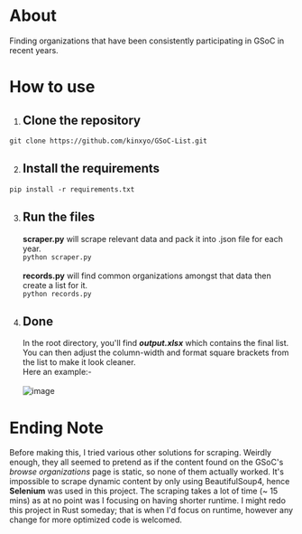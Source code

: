 # About
Finding organizations that have been consistently participating in GSoC in recent years.

# How to use
  1. ## Clone the repository
    git clone https://github.com/kinxyo/GSoC-List.git
  2. ## Install the requirements
    pip install -r requirements.txt
  3. ## Run the files
     **scraper.py** will scrape relevant data and pack it into .json file for each year.<br>
    `python scraper.py`<br>
    <br>
    **records.py** will find common organizations amongst that data then create a list for it.<br>
    `python records.py`<br>
  5. ## Done
     In the root directory, you'll find ***output.xlsx*** which contains the final list. You can then adjust the column-width and format square brackets from the list to make it look cleaner.<br>
     Here an example:-<br><br>
     ![image](https://github.com/kinxyo/GSoC-List/assets/90744941/74eaf6db-d773-45bc-b6a8-c658f817723a)


# Ending Note
Before making this, I tried various other solutions for scraping. Weirdly enough, they all seemed to pretend as if the content found on the GSoC's *browse organizations* page is static, so none of them actually worked. It's impossible to scrape dynamic content by only using BeautifulSoup4, hence **Selenium** was used in this project. The scraping takes a lot of time (~ 15 mins) as at no point was I focusing on having shorter runtime. I might redo this project in Rust someday; that is when I'd focus on runtime, however any change for more optimized code is welcomed.

